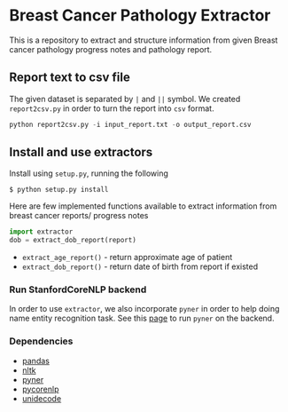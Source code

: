 # Breast Cancer Pathology Extractor

This is a repository to extract and structure information
from given Breast cancer pathology progress notes and 
pathology report.


## Report text to csv file

The given dataset is separated by `|` and `||` symbol. We created `report2csv.py`
in order to turn the report into `csv` format.

```python
python report2csv.py -i input_report.txt -o output_report.csv
```


## Install and use extractors

Install using `setup.py`, running the following

```
$ python setup.py install
```

Here are few implemented functions available to extract information
from breast cancer reports/ progress notes

```python
import extractor
dob = extract_dob_report(report)
```

- `extract_age_report()` - return approximate age of patient
- `extract_dob_report()` - return date of birth from report if existed


### Run StanfordCoreNLP backend

In order to use `extractor`, we also incorporate `pyner` in order to help
doing name entity recognition task. See this [page](docs/stanford_nlp.md) to
run `pyner` on the backend.


### Dependencies

- [pandas](http://pandas.pydata.org/)
- [nltk](http://www.nltk.org/)
- [pyner](https://github.com/dat/pyner)
- [pycorenlp](https://github.com/smilli/py-corenlp)
- [unidecode](https://pypi.python.org/pypi/Unidecode)
